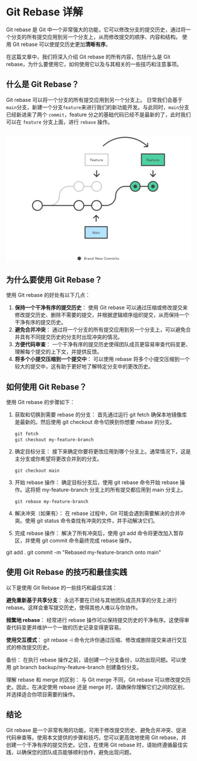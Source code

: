 # Git Rebase 详解

Git rebase 是 Git 中一个非常强大的功能，它可以修改分支的提交历史，通过将一个分支的所有提交应用到另一个分支上，从而修改提交的顺序、内容和结构。
使用 Git rebase 可以使提交历史更加**清晰有序**。

在这篇文章中，我们将深入介绍 Git rebase 的所有内容，包括什么是 Git rebase，为什么要使用它，如何使用它以及与其相关的一些技巧和注意事项。

## 什么是 Git Rebase？

Git rebase 可以将一个分支的所有提交应用到另一个分支上。
日常我们会基于`main`分支，新建一个分支`feature`来进行我们的新功能开发。与此同时，`main`分支已经新进来了两个 `commit`，feature 分之的基础代码已经不是最新的了，此时我们可以在 `feature` 分支上面，进行 `rebase` 操作。

```shell

```

![](./01%20What%20is%20git%20rebase.svg)

## 为什么要使用 Git Rebase？

使用 Git rebase 的好处有以下几点：

1. **保持一个干净有序的提交历史**： 使用 Git rebase 可以通过压缩或修改提交来修改提交历史、删除不需要的提交，并根据逻辑顺序组织提交，从而保持一个干净有序的提交历史。
2. **避免合并冲突**： 通过将一个分支的所有提交应用到另一个分支上，可以避免合并具有不同提交历史的分支时出现冲突的情况。
3. **方便代码审查**： 一个干净有序的提交历史使得团队成员更容易审查代码变更、理解每个提交的上下文，并提供反馈。
4. **将多个小提交压缩到一个提交中**： 可以使用 rebase 将多个小提交压缩到一个较大的提交中，这有助于更好地了解特定分支中的更改历史。

## 如何使用 Git Rebase？

使用 Git rebase 的步骤如下：

1. 获取和切换到需要 rebase 的分支： 首先通过运行 git fetch 确保本地镜像库是最新的。然后使用 git checkout 命令切换到你想要 rebase 的分支。

   ```shell
   git fetch
   git checkout my-feature-branch
   ```

2. 确定目标分支： 接下来确定你要将更改应用到哪个分支上。通常情况下，这是主分支或你希望将更改合并到的分支。

   ```shell
   git checkout main
   ```

3. 开始 rebase 操作： 确定目标分支后，使用 git rebase 命令开始 rebase 操作。这将把 my-feature-branch 分支上的所有提交都应用到 main 分支上。

   ```shell
   git rebase my-feature-branch
   ```

4. 解决冲突（如果有）： 在 rebase 过程中，Git 可能会遇到需要解决的合并冲突。使用 git status 命令查找有冲突的文件，并手动解决它们。

5. 完成 rebase 操作： 解决了所有冲突后，使用 git add 命令将更改加入暂存区，并使用 git commit 命令最终完成 rebase 操作。

git add .
git commit -m "Rebased my-feature-branch onto main"

## 使用 Git Rebase 的技巧和最佳实践

以下是使用 Git Rebase 的一些技巧和最佳实践：

**避免重新基于共享分支**： 永远不要在已经与其他团队成员共享的分支上进行 rebase。这样会重写提交历史，使得其他人难以与你协作。

**频繁地 rebase**： 经常进行 rebase 操作可以保持提交历史的干净有序。这使得审查代码变更并维护一个一致的历史记录变得更容易。

**使用交互模式**： git rebase -i 命令允许你通过压缩、修改或删除提交来进行交互式的修改提交历史。

备份： 在执行 rebase 操作之前，请创建一个分支备份，以防出现问题。可以使用 git branch backup/my-feature-branch 创建备份分支。

理解 rebase 和 merge 的区别： 与 Git merge 不同，Git rebase 可以修改提交历史。因此，在决定使用 rebase 还是 merge 时，请确保你理解它们之间的区别，并选择适合你项目需要的操作。

## 结论

Git rebase 是一个非常有用的功能，可用于修改提交历史、避免合并冲突、促进代码审查等。使用本文提供的步骤和技巧，您可以更高效地使用 Git rebase，并创建一个干净有序的提交历史。记住，在使用 Git rebase 时，请始终遵循最佳实践，以确保您的团队成员能够顺利协作，避免出现问题。
